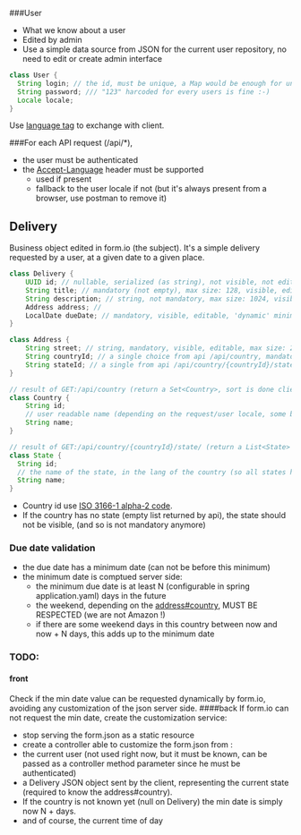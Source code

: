 ###User
* What we know about a user
* Edited by admin
* Use a simple data source from JSON for the current user repository, no need to edit or create admin interface
```java
class User {
  String login; // the id, must be unique, a Map would be enough for unicity
  String password; /// "123" harcoded for every users is fine :-)
  Locale locale;
}
```
Use [language tag](https://www.oracle.com/java/technologies/javase/jdk8-jre8-suported-locales.html#util-text) to exchange with client.

###For each API request (/api/*),
* the user must be authenticated
* the [Accept-Language](https://developer.mozilla.org/en-US/docs/Web/HTTP/Headers/Accept-Language) header must be supported
  * used if present
  * fallback to the user locale if not (but it's always present from a browser, use postman to remove it)

## Delivery
Business object edited in form.io (the subject). It's a simple delivery requested by a user, at a given date to a given place. 
```java
class Delivery {
    UUID id; // nullable, serialized (as string), not visible, not editable (set by the server on first persist, sent back to client for api reference)
    String title; // mandatory (not empty), max size: 128, visible, editable (obviously)
    String description; // string, not mandatory, max size: 1024, visible, editable
    Address address; //
    LocalDate dueDate; // mandatory, visible, editable, 'dynamic' minimum (see validation)
}

class Address {
    String street; // string, mandatory, visible, editable, max size: 256
    String countryId; // a single choice from api /api/country, mandatory
    String stateId; // a single from api /api/country/{countryId}/state/
}

// result of GET:/api/country (return a Set<Country>, sort is done client side on name)
class Country {
    String id;
    // user readable name (depending on the request/user locale, some backend i18n here)
    String name; 
}

// result of GET:/api/country/{countryId}/state/ (return a List<State>
class State {
  String id;
  // the name of the state, in the lang of the country (so all states have a single name, since they have a single country, no i18n here)
  String name; 
}
```
* Country id use [ISO 3166-1 alpha-2 code](https://en.wikipedia.org/wiki/ISO_3166-1_alpha-2#Officially_assigned_code_elements).   
* If the country has no state (empty list returned by api), the state should not be visible, (and so is not mandatory anymore)
### Due date validation
* the due date has a minimum date (can not be before this minimum)
* the minimum date is comptued server side:
  * the minimum due date is at least N (configurable in spring application.yaml) days in the future
  * the weekend, depending on the [address#country](https://en.wikipedia.org/wiki/Workweek_and_weekend), MUST BE RESPECTED (we are not Amazon !)
  * if there are some weekend days in this country between now and now + N days, this adds up to the minimum date

### TODO:
#### front
Check if the min date value can be requested dynamically by form.io, avoiding any customization of the json server side.
####back
If form.io can not request the min date, create the customization service:
* stop serving the form.json as a static resource
* create a controller able to customize the form.json from :
* the current user (not used right now, but it must be known, can be passed as a controller method parameter since he must be authenticated)
* a Delivery JSON object sent by the client, representing the current state
(required to know the address#country).
* If the country is not known yet (null on Delivery) the min date is simply now N + days.
* and of course, the current time of day